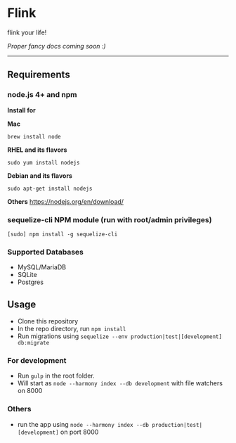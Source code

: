# Flink
flink your life!

*Proper fancy docs coming soon :)*

-------------------------------------------

## Requirements
### **node.js 4+ and npm**

**Install for**

**Mac**
```
brew install node
```
**RHEL and its flavors**
```
sudo yum install nodejs
```
**Debian and its flavors**
```
sudo apt-get install nodejs
```
**Others**
https://nodejs.org/en/download/

### **sequelize-cli NPM module** (run with root/admin privileges)
```
[sudo] npm install -g sequelize-cli
```

### **Supported Databases**
- MySQL/MariaDB
- SQLite
- Postgres

## Usage

- Clone this repository
- In the repo directory, run ``` npm install ```
- Run migrations using ``` sequelize --env production|test|[development] db:migrate ```

### For development 
- Run ``` gulp ``` in the root folder.
- Will start as ``` node --harmony index --db development ``` with file watchers on 8000

### Others
- run the app using ``` node --harmony index --db production|test|[development] ``` on port 8000
